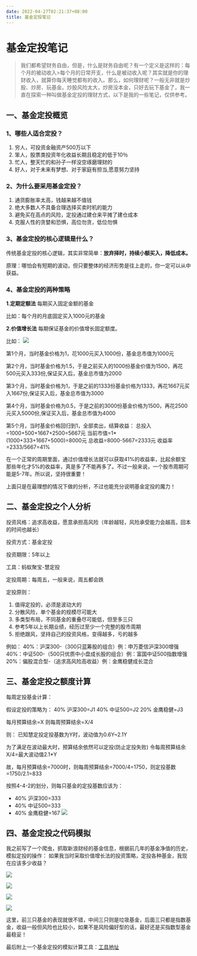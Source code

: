 ```yaml
---
date: 2022-04-27T02:21:37+08:00
title: 基金定投笔记
---
```


# 基金定投笔记

> 我们都希望财务自由，但是，什么是财务自由呢？有一个定义是这样的：每个月的被动收入>每个月的日常开支，什么是被动收入呢？其实就是你的理财收入，就算你每天睡觉都有的收入。那么，如何理财呢？一般无非就是炒股、炒房、玩基金。炒股风险太大，炒房没本金，只好去玩下基金了，我一直在探索一种叫做基金定投的理财方式，以下是我的一些笔记，仅供参考。

## 一、基金定投概览

### 1、哪些人适合定投？
1. 穷人，可投资金融资产500万以下
2. 笨人，股票类投资年化收益长期且稳定的低于10％
3. 忙人，整天忙的和孙子一样没空琢磨理财的
4. 好人，对于未来有梦想、对于家庭有担当,愿意努力坚持

### 2、为什么要采用基金定投？
1. 通货膨胀率太高，钱越来越不值钱
2. 绝大多数人不具备合理选择买卖时机的能力
3. 避免买在高点的风险，定投通过建仓来平摊了建仓成本
4. 克服人性的贪婪和恐惧，高位勿贪，低位勿惧

### 3、基金定投的核心逻辑是什么？
传统基金定投的核心逻辑，其实非常简单：**放弃择时，持续小额买入，降低成本。**

原理：哪怕会有短期的波动，但只要整体的经济形势是往上走的，你一定可以从中获益。

### 4、基金定投的两种策略

**1.定期定额法**
每期买入固定金额的基金

比如：每个月的月底固定买入1000元的基金

**2.价值增长法**
每期保证基金的价值增长固定额度。

比如：
![](https://photo.fishyer.com/img/202204261856235.jpg)

第1个月，当时基金价格为1，花1000元买入1000份，基金总市值为1000元

第2个月，当时基金价格为1.5，于是之前买入的1000份基金价值为1500，再花500元买入333份,保证买入后，基金总市值为2000

第3个月，当时基金价格为1，于是之前的1333份基金价格为1333，再花1667元买入1667份,保证买入后，基金总市值为3000

第4个月，当时基金价格为0.5，于是之前的3000份基金价格为1500，再花2500元买入5000份,保证买入后，基金总市值为4000

第5个月，当时基金价格回归到1，全部卖出，结算收益：
总投入=1000+500+1667+2500=5667元
当前市值=1*(1000+333+1667+5000)=8000元
总收益=8000-5667=2333元
收益率=2333/5667=41%


在一个正常的周期里面，通过价值增长法就可以获取41%的收益率，比起余额宝那些年化才5%的收益率，真是多了不能再多了。不过一般来说，一个股市周期可能是5-7年。所以说，坚持很重要！

上面只是在最理想的情况下做的分析，不过也能充分说明基金定投的魔力！

## 二、基金定投之个人分析

投资风格：追求高收益，愿意承担高风险（年龄越轻，风险承受能力会越高，回本的时间也越长）

投资方式：基金定投

投资期限：5年以上

工具：蚂蚁聚宝-慧定投

定投周期：每周五，一般来说，周五都会跌

定投原则：

1. 值得定投的，必须是波动大的
2. 分散风险，单个基金的规模尽可能大
3. 多类型布局，不同基金的重叠尽可能低，但至多三只
4. 参考5年以上长期业绩，经历过至少一个完整的股市周期
5. 拒绝跟风，坚持自己的投资风格，变得越多，亏的越多

例如：
    40%：沪深300-（300只蓝筹股的组合）例：申万菱信沪深300增强
    40%：中证500-（500只优质中小盘成长股的组合）例：富国中证500指数增强
    20%：偏股混合型-（追求高风险高收益）例：金鹰稳健成长混合

## 三、基金定投之额度计算

每周定投基金计算：

假设定投的策略为：
40% 沪深300=J1
40% 中证500=J2
20% 金鹰稳健=J3

每月预算结余=X
则每周预算结余=X/4

则：
已知慧定投定投基数为Y时，波动值为0.6Y~2.1Y

为了满足在波动最大时，预算结余依然可以定投(防止定投失败)
令每周预算结余X/4=最大波动值2.1*Y

故，每月预算结余=7000时，则每周预算结余=7000/4=1750，则定投基数=1750/2.1=833

按照4-4-2的划分，则每只基金的定投基数应该为：
- 40% 沪深300=333
- 40% 中证500=333
- 40% 金鹰稳健=167
![](media/16509509203422/16509564342115.jpg)



## 四、基金定投之代码模拟

我之前写了一个爬虫，抓取新浪财经的基金信息，根据前几年的基金净值的历史，模拟定投的操作：
如果我当时采取价值增长法的投资策略，定投各种基金，我现在应该多少收益？

![](https://photo.fishyer.com/img/202204261912237.jpg)

![](https://photo.fishyer.com/img/202204261913608.jpg)

![](https://photo.fishyer.com/img/202204261913873.jpg)

![](https://photo.fishyer.com/img/202204261913359.jpg)





这里，前三只基金的表现就很不错，中间三只则是垃圾基金，后面三只都是指数基金，收益一般但风险也比较小，如果不是风险偏好型的话，最好还是买指数型基金最稳妥！

最后附上一个基金定投的模拟计算工具：[工具地址](https://www.howbuy.com/fundtool/calfundaip.htm)